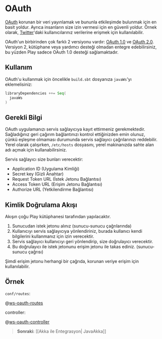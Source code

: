 # OAuth

[OAuth](http://oauth.net/) korunan bir veri yayınlamak ve bununla etkileşimde bulunmak için en basit yoldur. Ayrıca insanların size izin vermesi için en güvenli yoldur. Örnek olarak, [Twitter](https://dev.twitter.com/docs/auth/using-oauth)'daki kullanıcılarınız verilerine erişmek için kullanılabilir.

OAuth'un birbirinden çok farklı 2 versiyonu vardır: [OAuth 1.0](http://tools.ietf.org/html/rfc5849) ve [OAuth 2.0](http://oauth.net/2/). Versiyon 2, kütüphane veya yardımcı desteği olmadan entegre edebilirsiniz, bu yüzden Play sadece OAuth 1.0 desteği sağlamaktadır.

## Kullanım

OAuth'u kullanmak için öncelikle `build.sbt` dosyanıza `javaWs`'yı eklemelisiniz:

```scala
libraryDependencies ++= Seq(
  javaWs
)
```

## Gerekli Bilgi

OAuth uygulamanızı servis sağlayıcıya kayıt ettirmeniz gerekmektedir. Sağladığınız geri çağırım bağlantınızı kontrol ettiğinizden emin olunuz, çünkü eşleşme olmaması durumunda servis sağlayıcı çağrılarınızı reddebilir. Yerel olarak çalışırken, `/etc/hosts` dosyasını, yerel makinanızda sahte alan adı açmak için kullanabilirsiniz.

Servis sağlayıcı size bunları verecektir:

* Application ID (Uygulama Kimliği)
* Secret key (Gizli Anahtar)
* Request Token URL (İstek Jetonu Bağlantısı)
* Access Token URL (Erişim Jetonu Bağlantısı)
* Authorize URL (Yetkilendirme Bağlantısı)

## Kimlik Doğrulama Akışı

Akışın çoğu Play kütüphanesi tarafından yapılacaktır.

1. Sunucudan istek jetonu alınız (sunucu-sunucu çağrılarında)
2. Kullanıcıyı servis sağlayıcıya yönlendiriniz, burada kullanıcı kendi bilgilerini kullanmanız için izin verecektir.
3. Servis sağlayıcı kullanıcıyı geri yönlendirip, size doğrulayıcı verecektir.
4. Bu doğrulayıcı ile istek jetonunu erişim jetonu ile takas ediniz. (sunucu-sunucu çağrısı)

Şimdi erişim jetonu herhangi bir çağrıda, korunan veriye erişim için kullanılabilir.

## Örnek

`conf/routes`:

@[ws-oauth-routes](code/javaguide.ws.routes)

controller:

@[ws-oauth-controller](code/javaguide/ws/controllers/Twitter.java)

> **Sonraki:** [[Akka ile Entegrasyon| JavaAkka]]
